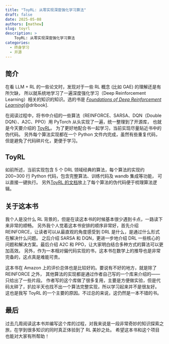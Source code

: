 ```yaml
---
title: "ToyRL: 从零实现深度强化学习算法"
draft: false
date: 2025-05-08
authors: [mathew]
slug: toyrl
description: >
    ToyRL: 从零实现深度强化学习算法
categories:
  - 终身学习
  - 开源
---
```


## 简介

在看 LLM + RL 的一些论文时，发现对于一些 RL 概念 (比如 GAE) 的理解还是有所欠缺，
所以就系统地学习了一遍深度强化学习（Deep Reinforcement Learning）相关的知识的知识。选的书是
[*Foundations of Deep Reinforcement Learning*](https://slm-lab.gitbook.io/slm-lab/publications-and-talks/instruction-for-the-book-+-intro-to-rl-section)[@drlbook].

在阅读过程中，将书中介绍的一些算法（REINFORCE、SARSA、DQN（Double DQN）、A2C、PPO）用 PyTorch 从头实现了一遍，统一整理到了开源库，
也就是今天要介绍的 [ToyRL](https://github.com/ai-glimpse/toyrl)。
为了更好地配合书一起学习，当前实现尽量贴近书中的伪代码。
另外每个算法实现都在一个 Python 文件内完成，虽然有些重复代码，但是避免了代码碎片化，更便于学习。

<!-- more -->

## ToyRL

如前所述，当前实现包含 5 个 DRL 领域经典的算法，每个算法的实现约 200~300 行 Python 代码，包含完整算法、训练代码及 wandb 集成等功能，
可以直接一键执行。
另外[ToyRL 的文档](https://ai-glimpse.github.io/toyrl/algorithms/reinforce/)放上了每个算法的伪代码便于梳理算法逻辑。


## 关于这本书

我个人是没什么 RL 背景的，但是在读这本书的时候基本很少遇到卡点，一路读下来非常的顺畅。
另外我个人觉着这本书安排的顺序非常好，首先介绍 REINFORCE，让读者可以从最直观的角度感受到 DRL 是什么，是通过什么形式在解决什么问题。
之后介绍 SARSA 和 DQN，更进一步地介绍 DRL 一些核心的问题和解决方案。最后介绍 A2C 和 PPO，让大家明白结合多种方式的算法可以更加高效。
另外，作为一本相对偏代码实现的书，这本书在数学上的推导也是非常完备的，这点真是难能可贵。

这本书在 Amazon 上的评价总体也是比较好的。要说有不好的地方，就是除了 REINFORCE 之外，
其他算法的实现都是通过作者自己写的一个库来介绍的——只给出了一些片段。
作者写的这个库做了很多复用，主要是方便做实验，但是代码太碎了，扒拉半天也找不出一个算法完整实现，所以学习起来并不是很友好。
这也是我写 ToyRL 的一个主要的原因。不过总的来说，这仍然是一本不错的书。


## 最后

过去几周阅读这本书并编写这个库的过程，对我来说是一段非常奇妙的知识探索之旅，在学到很多知识的同时真正体验到了 RL 美妙之处。
希望这本书和这个项目也能对大家有所帮助！
